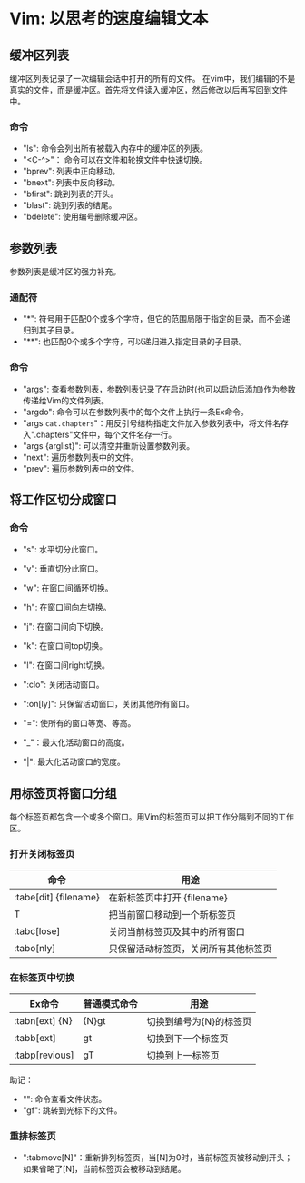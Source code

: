 # Vim: 以思考的速度编辑文本

## 缓冲区列表

缓冲区列表记录了一次编辑会话中打开的所有的文件。
在vim中，我们编辑的不是真实的文件，而是缓冲区。首先将文件读入缓冲区，然后修改以后再写回到文件中。
### 命令
+ "ls": 命令会列出所有被载入内存中的缓冲区的列表。
+ "<C-^>"： 命令可以在文件和轮换文件中快速切换。
+ "bprev": 列表中正向移动。
+ "bnext": 列表中反向移动。
+ "bfirst": 跳到列表的开头。
+ "blast": 跳到列表的结尾。
+ "bdelete": 使用编号删除缓冲区。

## 参数列表

参数列表是缓冲区的强力补充。
### 通配符
+ "*":
  符号用于匹配0个或多个字符，但它的范围局限于指定的目录，而不会递归到其子目录。
+ "**": 也匹配0个或多个字符，可以递归进入指定目录的子目录。

### 命令
+ "args": 查看参数列表，参数列表记录了在启动时(也可以启动后添加)作为参数传递给Vim的文件列表。
+ "argdo": 命令可以在参数列表中的每个文件上执行一条Ex命令。
+ "args `cat.chapters`"：用反引号结构指定文件加入参数列表中，将文件名存入".chapters"文件中，每个文件名存一行。
+ "args {arglist}": 可以清空并重新设置参数列表。
+ "next": 遍历参数列表中的文件。
+ "prev": 遍历参数列表中的文件。

## 将工作区切分成窗口

### 命令
+ "<C-w>s": 水平切分此窗口。
+ "<C-w>v": 垂直切分此窗口。
+ "<C-w>w": 在窗口间循环切换。
+ "<C-w>h": 在窗口间向左切换。
+ "<C-w>j": 在窗口间向下切换。
+ "<C-w>k": 在窗口间top切换。
+ "<C-w>l": 在窗口间right切换。
+ ":clo": 关闭活动窗口。
+ ":on[ly]": 只保留活动窗口，关闭其他所有窗口。

+ "<C-w>=": 使所有的窗口等宽、等高。
+ "<C-w>\_"：最大化活动窗口的高度。
+ "<C-w>|": 最大化活动窗口的宽度。

## 用标签页将窗口分组

每个标签页都包含一个或多个窗口。用Vim的标签页可以把工作分隔到不同的工作区。

### 打开关闭标签页

|命令|用途|
|----|----
| :tabe[dit] {filename} | 在新标签页中打开 {filename} |
| <C-w>T | 把当前窗口移动到一个新标签页 
| :tabc[lose] | 关闭当前标签页及其中的所有窗口 |
| :tabo[nly] | 只保留活动标签页，关闭所有其他标签页 |

### 在标签页中切换

| Ex命令 | 普通模式命令 | 用途 |
|----|----|----|
| :tabn[ext] {N} | {N}gt | 切换到编号为{N}的标签页 |
| :tabb[ext] | gt | 切换到下一个标签页 |
| :tabp[revious] | gT | 切换到上一标签页 |

助记：
+ "<C-g>": 命令查看文件状态。
+ "gf": 跳转到光标下的文件。

### 重排标签页

+ ":tabmove[N]"：重新排列标签页，当[N]为0时，当前标签页被移动到开头；如果省略了[N]，当前标签页会被移动到结尾。
